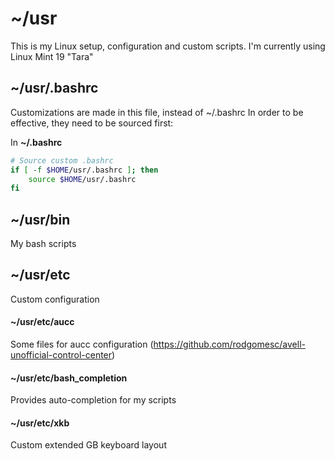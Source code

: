 # ~/usr
This is my Linux setup, configuration and custom scripts. I'm currently using Linux Mint 19 "Tara"

## ~/usr/.bashrc
Customizations are made in this file, instead of ~/.bashrc
In order to be effective, they need to be sourced first:

In __~/.bashrc__
```bash
# Source custom .bashrc
if [ -f $HOME/usr/.bashrc ]; then
    source $HOME/usr/.bashrc
fi

```

## ~/usr/bin
My bash scripts


## ~/usr/etc
Custom configuration

#### ~/usr/etc/aucc
Some files for aucc configuration (https://github.com/rodgomesc/avell-unofficial-control-center) 
#### ~/usr/etc/bash\_completion
Provides auto-completion for my scripts
#### ~/usr/etc/xkb
Custom extended GB keyboard layout
